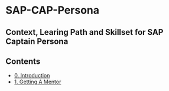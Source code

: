 # SAP-CAP-Persona

## Context, Learing Path and Skillset for SAP Captain Persona

## Contents

- [0. Introduction](https://github.com/msg-CareerPaths/SAP-CAP-Persona/blob/main/chapters/000-Introduction.md)
- [1. Getting A Mentor](https://github.com/msg-CareerPaths/SAP-CAP-Persona/blob/main/chapters/001-Geting-a-Mentor-assigned.md)
